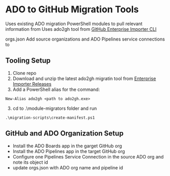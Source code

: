 # ADO to GitHub Migration Tools

Uses existing ADO migration PowerShell modules to pull relevant information from 
Uses ado2gh tool from [GitHub Enterprise Importer CLI](https://github.com/github/gh-gei)

orgs.json
Add source organizations and ADO Pipelines service connections to  

## Tooling Setup
1. Clone repo
1. Download and unzip the latest ado2gh migratin tool from [Enterprise Importer Releases](https://github.com/github/gh-gei/releases)
2. Add a PowerShell alias for the command:
```
New-Alias ado2gh <path to ado2gh.exe>
```
3. cd to .\module-migrators folder and run 
```
.\migration-scripts\create-manifest.ps1
```

## GitHub and ADO Organization Setup
- Install the ADO Boards app in the garget GitHub org
- Install the ADO Pipelines app in the target GitHub org
- Configure one Pipelines Service Connection in the source ADO org and note its object id
- update orgs.json with ADO org name and pipeline id

